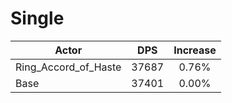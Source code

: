 # Single
| Actor | DPS | Increase |
|---|:---:|:---:|
|Ring_Accord_of_Haste|37687|0.76%|
|Base|37401|0.00%|
